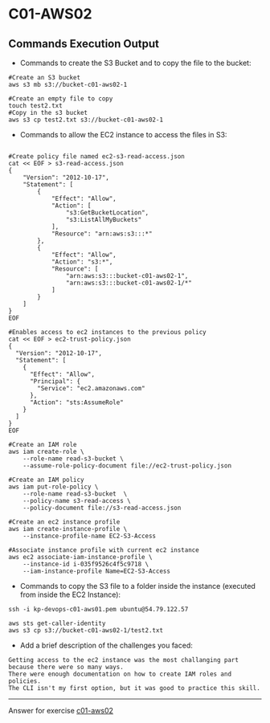 # C01-AWS02

## Commands Execution Output

- Commands to create the S3 Bucket and to copy the file to the bucket:
```
#Create an S3 bucket 
aws s3 mb s3://bucket-c01-aws02-1

#Create an empty file to copy
touch test2.txt
#Copy in the s3 bucket 
aws s3 cp test2.txt s3://bucket-c01-aws02-1

```


- Commands to allow the EC2 instance to access the files in S3:


```

#Create policy file named ec2-s3-read-access.json
cat << EOF > s3-read-access.json
{
    "Version": "2012-10-17",
    "Statement": [
        {
            "Effect": "Allow",
            "Action": [
                "s3:GetBucketLocation",
                "s3:ListAllMyBuckets"
            ],
            "Resource": "arn:aws:s3:::*"
        },
        {
            "Effect": "Allow",
            "Action": "s3:*",
            "Resource": [
                "arn:aws:s3:::bucket-c01-aws02-1",
                "arn:aws:s3:::bucket-c01-aws02-1/*"
            ]
        }
    ]
}
EOF

#Enables access to ec2 instances to the previous policy 
cat << EOF > ec2-trust-policy.json
{
  "Version": "2012-10-17",
  "Statement": [
    {
      "Effect": "Allow",
      "Principal": {
        "Service": "ec2.amazonaws.com"
      },
      "Action": "sts:AssumeRole"
    }
  ]
}
EOF

#Create an IAM role 
aws iam create-role \
    --role-name read-s3-bucket \
    --assume-role-policy-document file://ec2-trust-policy.json

#Create an IAM policy 
aws iam put-role-policy \
    --role-name read-s3-bucket  \
    --policy-name s3-read-access \
    --policy-document file://s3-read-access.json

#Create an ec2 instance profile
aws iam create-instance-profile \
    --instance-profile-name EC2-S3-Access

#Associate instance profile with current ec2 instance 
aws ec2 associate-iam-instance-profile \
    --instance-id i-035f9526c4f5c9718 \
    --iam-instance-profile Name=EC2-S3-Access
```



- Commands to copy the S3 file to a folder inside the instance (executed from inside the EC2 Instance):
```
ssh -i kp-devops-c01-aws01.pem ubuntu@54.79.122.57

aws sts get-caller-identity
aws s3 cp s3://bucket-c01-aws02-1/test2.txt 

```

- Add a brief description of the challenges you faced:
```
Getting access to the ec2 instance was the most challanging part because there were so many ways. 
There were enough documentation on how to create IAM roles and policies. 
The CLI isn't my first option, but it was good to practice this skill. 
```

<!-- Don't change anything below this point-->
<!-- Before committing, remove both commented lines--> 
***
Answer for exercise [c01-aws02](https://github.com/devopsacademyau/academy/blob/635775538e8ad7793b305f48064b09e23c626fb7/classes/01class/exercises/c01-aws02/README.md)
